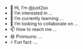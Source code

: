 - 👋 Hi, I’m @just2so
- 👀 I’m interested in ...
- 🌱 I’m currently learning ...
- 💞️ I’m looking to collaborate on ...
- 📫 How to reach me ...
- 😄 Pronouns: ...
- ⚡ Fun fact: ...

<!---
just2so/just2so is a ✨ special ✨ repository because its `README.md` (this file) appears on your GitHub profile.
You can click the Preview link to take a look at your changes.
--->
